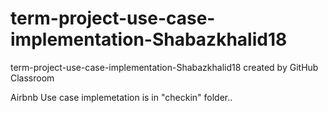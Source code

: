 # term-project-use-case-implementation-Shabazkhalid18
term-project-use-case-implementation-Shabazkhalid18 created by GitHub Classroom

Airbnb
Use case implemetation is in "checkin" folder..
